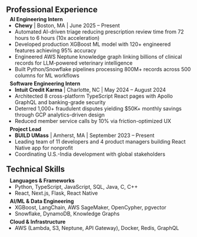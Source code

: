 <h2 id="experience" style="margin: 2px 0px 5px;">Professional Experience</h2>

<h4 style="margin:0 10px 0;">AI Engineering Intern</h4>
<ul style="margin:0 0 5px;">
  <li><autocolor><strong>Chewy</strong> | Boston, MA | June 2025 – Present</autocolor></li>
  <li><autocolor>Automated AI-driven triage reducing prescription review time from 72 hours to 6 hours (10x acceleration)</autocolor></li>
  <li><autocolor>Developed production XGBoost ML model with 120+ engineered features achieving 95% accuracy</autocolor></li>
  <li><autocolor>Engineered AWS Neptune knowledge graph linking billions of clinical records for LLM-powered veterinary intelligence</autocolor></li>
  <li><autocolor>Built Python/Snowflake pipelines processing 800M+ records across 500 columns for ML workflows</autocolor></li>
</ul>

<h4 style="margin:0 10px 0;">Software Engineering Intern</h4>
<ul style="margin:0 0 5px;">
  <li><autocolor><strong>Intuit Credit Karma</strong> | Charlotte, NC | May 2024 – August 2024</autocolor></li>
  <li><autocolor>Architected 8 cross-platform TypeScript React pages with Apollo GraphQL and banking-grade security</autocolor></li>
  <li><autocolor>Deterred 1,000+ fraudulent disputes yielding $50K+ monthly savings through GCP analytics-driven design</autocolor></li>
  <li><autocolor>Reduced member service calls by 10% via friction-optimized UX</autocolor></li>
</ul>

<h4 style="margin:0 10px 0;">Project Lead</h4>
<ul style="margin:0 0 20px;">
  <li><autocolor><strong>BUILD UMass</strong> | Amherst, MA | September 2023 – Present</autocolor></li>
  <li><autocolor>Leading team of 11 developers and 4 product managers building React Native app for nonprofit</autocolor></li>
  <li><autocolor>Coordinating U.S.-India development with global stakeholders</autocolor></li>
</ul>

<h2 id="skills" style="margin: 20px 0px 10px;">Technical Skills</h2>

<h4 style="margin:0 10px 0;">Languages & Frameworks</h4>
<ul style="margin:0 0 5px;">
  <li><autocolor>Python, TypeScript, JavaScript, SQL, Java, C, C++</autocolor></li>
  <li><autocolor>React, Next.js, Flask, React Native</autocolor></li>
</ul>

<h4 style="margin:0 10px 0;">AI/ML & Data Engineering</h4>
<ul style="margin:0 0 5px;">
  <li><autocolor>XGBoost, LangChain, AWS SageMaker, OpenCypher, pgvector</autocolor></li>
  <li><autocolor>Snowflake, DynamoDB, Knowledge Graphs</autocolor></li>
</ul>

<h4 style="margin:0 10px 0;">Cloud & Infrastructure</h4>
<ul style="margin:0 0 20px;">
  <li><autocolor>AWS (Lambda, S3, Neptune, API Gateway), Docker, Redis, GraphQL</autocolor></li>
</ul>